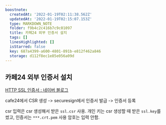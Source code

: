 ```yaml
---
boostnote:
  createdAt: '2022-01-19T02:11:38.562Z'
  updatedAt: '2022-01-19T02:15:07.153Z'
  type: MARKDOWN_NOTE
  folder: f9b4c2c416b7c9c01097
  title: 카페24 외부 인증서 설치
  tags: []
  linesHighlighted: []
  isStarred: false
  key: 687a4399-a600-4801-891b-e812f462a846
  storage: d112f8ec1e85e056a09d
---
```


카페24 외부 인증서 설치
---
[HTTP SSL 인증서 : 네이버 블로그](https://blog.naver.com/bitsyrup/222272043691)

cafe24에서 CSR 생성 -> securesign에서 인증서 발급 -> 인증서 등록

csr 입력은 csr 생성해서 받은 `ssl.csr` 사용.
개인 키는 csr 생성할 때 받은 `ssl.key`를 썼고, 인증서는 `***.crt.pem` 사용
암호는 입력 안함.